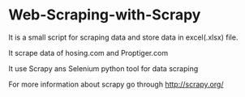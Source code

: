 # Web-Scraping-with-Scrapy

It is a small script for scraping data and store data in excel(.xlsx) file.

It scrape data of hosing.com and Proptiger.com

It use Scrapy ans Selenium python tool for data scraping

For more information about scrapy go through http://scrapy.org/
